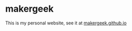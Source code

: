 # makergeek

This is my personal website, see it at	[makergeek.github.io](http://makergeek.github.io)
